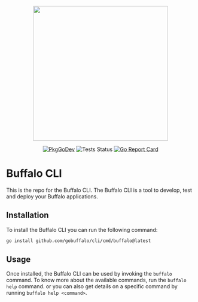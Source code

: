 <p align="center"><img src="https://raw.githubusercontent.com/gobuffalo/buffalo/master/logo.svg" width="360"></p>

<p align="center">
<a href="https://pkg.go.dev/github.com/gobuffalo/cli"><img src="https://pkg.go.dev/badge/github.com/gobuffalo/cli" alt="PkgGoDev"></a>
<img src="https://github.com/gobuffalo/cli/workflows/Tests/badge.svg" alt="Tests Status" />
<a href="https://goreportcard.com/report/github.com/gobuffalo/cli"><img src="https://goreportcard.com/badge/github.com/gobuffalo/cli" alt="Go Report Card" /></a>
</p>

# Buffalo CLI

This is the repo for the Buffalo CLI. The Buffalo CLI is a tool to develop, test and deploy your Buffalo applications.

## Installation

To install the Buffalo CLI you can run the following command:

```bash
go install github.com/gobuffalo/cli/cmd/buffalo@latest
```

<!-- Installing the Buffalo CLI requires Go 1.16 or newer as it depends heavily on the embed package. Once you have ensured you installed Go 1.16 or newer,  -->

## Usage

Once installed, the Buffalo CLI can be used by invoking the `buffalo` command. To know more about the available commands, run the `buffalo help` command. or you can also get details on a specific command by running `buffalo help <command>`.
